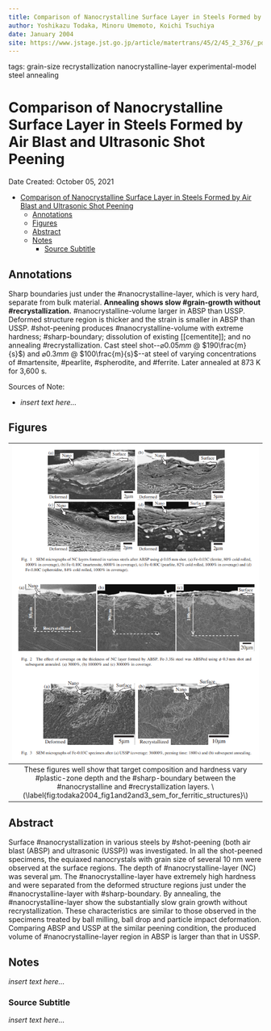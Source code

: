 ```yaml
---
title: Comparison of Nanocrystalline Surface Layer in Steels Formed by Air Blast and Ultrasonic Shot Peening
author: Yoshikazu Todaka, Minoru Umemoto, Koichi Tsuchiya
date: January 2004
site: https://www.jstage.jst.go.jp/article/matertrans/45/2/45_2_376/_pdf/-char/ja
---
```

tags: grain-size recrystallization nanocrystalline-layer experimental-model steel annealing
<script type="text/javascript"
        src="https://cdnjs.cloudflare.com/ajax/libs/mathjax/2.7.0/MathJax.js?config=TeX-AMS_CHTML">
</script>
<script type="text/x-mathjax-config">
	MathJax.Ajax.config.path["Extra"] = "https://jmanthony3.github.io/Codes/MathJax/extensions/TeX",
	MathJax.Hub.Config({
		TeX: {
			equationNumbers: {
				autoNumber: "AMS"
			},
			extensions: [
				"[Extra]/Taylor.js",
				"[Extra]/NumericalMethods.js"
			]
		},
		tex2jax: {
			inlineMath: [["$", "$"], ["\\(", "\\)"]],
			blockMath: [["$$", "$$"], ["\\[", "\\]"]],
		},
});
</script>
<!-- %%%%%%%% Document Metadata %%%%%%%% -->
# Comparison of Nanocrystalline Surface Layer in Steels Formed by Air Blast and Ultrasonic Shot Peening

Date Created: October 05, 2021

- [Comparison of Nanocrystalline Surface Layer in Steels Formed by Air Blast and Ultrasonic Shot Peening](#comparison-of-nanocrystalline-surface-layer-in-steels-formed-by-air-blast-and-ultrasonic-shot-peening)
	- [Annotations](#annotations)
	- [Figures](#figures)
	- [Abstract](#abstract)
	- [Notes](#notes)
		- [Source Subtitle](#source-subtitle)
<!-- %%%%%%%%%%%%%%%%%%%%%%%%%%%%%% -->





<!-- START WRITING BELOW -->





<!-- %%%%%%%%%%%%%%%%%%%%%%%%%%%%%% -->
## Annotations
Sharp boundaries just under the #nanocrystalline-layer, which is very hard, separate from bulk material. **Annealing shows slow #grain-growth without #recrystallization.** #nanocrystalline-volume larger in ABSP than USSP. Deformed structure region is thicker and the strain is smaller in ABSP than USSP. #shot-peening produces #nanocrystalline-volume with extreme hardness; #sharp-boundary; dissolution of existing [[cementite]]; and no annealing #recrystallization. Cast steel shot--$\varnothing 0.05 mm$ @ $190\frac{m}{s}$) and $\varnothing 0.3 mm$ @ $100\frac{m}{s}$--at steel of varying concentrations of #martensite, #pearlite, #spherodite, and #ferrite. Later annealed at 873 K for 3,600 s. 

Sources of Note:
- *insert text here$\dots$*

## Figures
| ![](../../../attachments/todakaComparingNanocrystallineSurfaceLayer2004/todaka2004_fig1and2and3_sem_for_ferritic_structures_211005_175447_EST.png) |
|:--:|
| These figures well show that target composition and hardness vary #plastic-zone depth and the #sharp-boundary between the #nanocrystalline and #recrystallization layers. \\(\label{fig:todaka2004_fig1and2and3_sem_for_ferritic_structures}\\) |

## Abstract
Surface #nanocrystallization in various steels by #shot-peening (both air blast (ABSP) and ultrasonic (USSP)) was investigated. In all the shot-peened specimens, the equiaxed nanocrystals with grain size of several 10 nm were observed at the surface regions. The depth of #nanocrystalline-layer (NC) was several μm. The #nanocrystalline-layer have extremely high hardness and were separated from the deformed structure regions just under the #nanocrystalline-layer with #sharp-boundary. By annealing, the #nanocrystalline-layer show the substantially slow grain growth without recrystallization. These characteristics are similar to those observed in the specimens treated by ball milling, ball drop and particle impact deformation. Comparing ABSP and USSP at the similar peening condition, the produced volume of #nanocrystalline-layer region in ABSP is larger than that in USSP.

## Notes
*insert text here$\dots$*

### Source Subtitle
*insert text here$\dots$*
<!-- %%%%%%%%%%%%%%%%%%%%%%%%%%%%%% -->





<!-- %%%%%%%% End Document %%%%%%%% -->